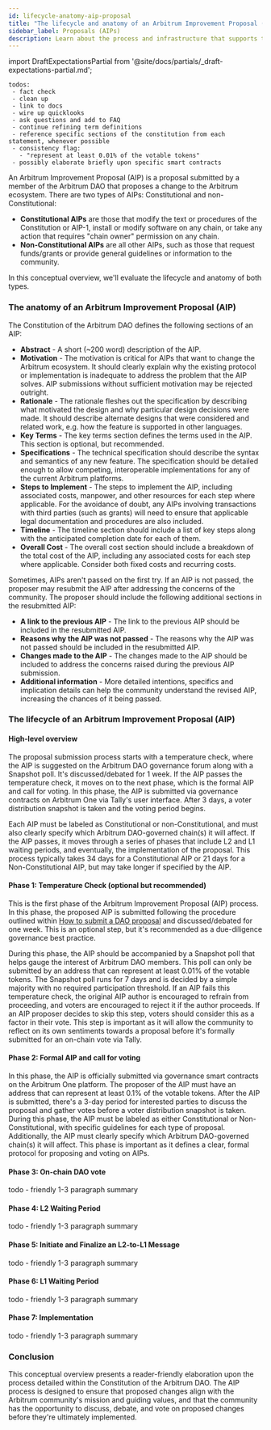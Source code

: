 ```yaml
---
id: lifecycle-anatomy-aip-proposal
title: "The lifecycle and anatomy of an Arbitrum Improvement Proposal (AIP)"
sidebar_label: Proposals (AIPs)
description: Learn about the process and infrastructure that supports the Arbitrum Improvement Proposal (AIP) protocol, as defined in the Constitution of the Arbitrum DAO.
---
```


import DraftExpectationsPartial from '@site/docs/partials/_draft-expectations-partial.md'; 

<DraftExpectationsPartial />

```
todos: 
 - fact check
 - clean up
 - link to docs
 - wire up quicklooks
 - ask questions and add to FAQ
 - continue refining term definitions
 - reference specific sections of the constitution from each statement, whenever possible
 - consistency flag:
   - "represent at least 0.01% of the votable tokens"
 - possibly elaborate briefly upon specific smart contracts
```


An <a data-quicklook-from="arbitrum-improvement-proposal">Arbitrum Improvement Proposal (AIP)</a> is a proposal submitted by a member of the Arbitrum DAO that proposes a change to the Arbitrum ecosystem. There are two types of AIPs: <a data-quicklook-from="constitutional-proposal">Constitutional</a> and <a data-quicklook-from="non-constitutional-proposal">non-Constitutional</a>:

- **Constitutional AIPs** are those that modify the text or procedures of the Constitution or AIP-1, install or modify software on any chain, or take any action that requires "chain owner" permission on any chain. 
- **Non-Constitutional AIPs** are all other AIPs, such as those that request funds/grants or provide general guidelines or information to the community.

In this conceptual overview, we'll evaluate the lifecycle and anatomy of both types.


### The anatomy of an Arbitrum Improvement Proposal (AIP)

The Constitution of the Arbitrum DAO defines the following sections of an AIP:

- **Abstract** - A short (~200 word) description of the AIP.
- **Motivation** - The motivation is critical for AIPs that want to change the Arbitrum ecosystem. It should clearly explain why the existing protocol or implementation is inadequate to address the problem that the AIP solves. AIP submissions without sufficient motivation may be rejected outright.
- **Rationale** - The rationale fleshes out the specification by describing what motivated the design and why particular design decisions were made. It should describe alternate designs that were considered and related work, e.g. how the feature is supported in other languages.
-  **Key Terms** - The key terms section defines the terms used in the AIP. This section is optional, but recommended.
- **Specifications** - The technical specification should describe the syntax and semantics of any new feature. The specification should be detailed enough to allow competing, interoperable implementations for any of the current Arbitrum platforms.
-  **Steps to Implement** - The steps to implement the AIP, including associated costs, manpower, and other resources for each step where applicable. For the avoidance of doubt, any AIPs involving transactions with third parties (such as grants) will need to ensure that applicable legal documentation and procedures are also included.
-  **Timeline** - The timeline section should include a list of key steps along with the anticipated completion date for each of them.
-  **Overall Cost** - The overall cost section should include a breakdown of the total cost of the AIP, including any associated costs for each step where applicable. Consider both fixed costs and recurring costs.

Sometimes, AIPs aren't passed on the first try. If an AIP is not passed, the proposer may resubmit the AIP after addressing the concerns of the community. The proposer should include the following additional sections in the resubmitted AIP:

- **A link to the previous AIP** - The link to the previous AIP should be included in the resubmitted AIP.
-  **Reasons why the AIP was not passed** - The reasons why the AIP was not passed should be included in the resubmitted AIP.
-  **Changes made to the AIP** - The changes made to the AIP should be included to address the concerns raised during the previous AIP submission.
-  **Additional information** - More detailed intentions, specifics and implication details can help the community understand the revised AIP, increasing the chances of it being passed.

### The lifecycle of an Arbitrum Improvement Proposal (AIP)

#### High-level overview

The proposal submission process starts with a temperature check, where the AIP is suggested on the Arbitrum DAO governance forum along with a Snapshot poll. It's discussed/debated for 1 week. If the AIP passes the temperature check, it moves on to the next phase, which is the formal AIP and call for voting. In this phase, the AIP is submitted via governance contracts on Arbitrum One via Tally's user interface. After 3 days, a voter distribution snapshot is taken and the voting period begins.

Each AIP must be labeled as Constitutional or non-Constitutional, and must also clearly specify which Arbitrum DAO-governed chain(s) it will affect. If the AIP passes, it moves through a series of phases that include L2 and L1 waiting periods, and eventually, the implementation of the proposal. This process typically takes 34 days for a Constitutional AIP or 21 days for a Non-Constitutional AIP, but may take longer if specified by the AIP.


#### Phase 1: Temperature Check (optional but recommended)

This is the first phase of the Arbitrum Improvement Proposal (AIP) process. In this phase, the proposed AIP is submitted following the procedure outlined within [How to submit a DAO proposal](../how-tos/create-submit-dao-proposal) and discussed/debated for one week. This is an optional step, but it's recommended as a due-diligence governance best practice.

During this phase, the AIP should be accompanied by a Snapshot poll that helps gauge the interest of Arbitrum DAO members. This poll can only be submitted by an address that can represent at least 0.01% of the votable tokens. The Snapshot poll runs for 7 days and is decided by a simple majority with no required participation threshold. If an AIP fails this temperature check, the original AIP author is encouraged to refrain from proceeding, and voters are encouraged to reject it if the author proceeds. If an AIP proposer decides to skip this step, voters should consider this as a factor in their vote. This step is important as it will allow the community to reflect on its own sentiments towards a proposal before it's formally submitted for an on-chain vote via Tally.


#### Phase 2: Formal AIP and call for voting

In this phase, the AIP is officially submitted via governance smart contracts on the Arbitrum One platform. The proposer of the AIP must have an address that can represent at least 0.1% of the votable tokens. After the AIP is submitted, there's a 3-day period for interested parties to discuss the proposal and gather votes before a voter distribution snapshot is taken. During this phase, the AIP must be labeled as either Constitutional or Non-Constitutional, with specific guidelines for each type of proposal. Additionally, the AIP must clearly specify which Arbitrum DAO-governed chain(s) it will affect. This phase is important as it defines a clear, formal protocol for proposing and voting on AIPs.


#### Phase 3: On-chain DAO vote

todo - friendly 1-3 paragraph summary


#### Phase 4: L2 Waiting Period

todo - friendly 1-3 paragraph summary

#### Phase 5: Initiate and Finalize an L2-to-L1 Message

todo - friendly 1-3 paragraph summary


#### Phase 6: L1 Waiting Period

todo - friendly 1-3 paragraph summary


#### Phase 7: Implementation

todo - friendly 1-3 paragraph summary



### Conclusion

This conceptual overview presents a reader-friendly elaboration upon the process detailed within the Constitution of the Arbitrum DAO. The AIP process is designed to ensure that proposed changes align with the Arbitrum community's mission and guiding values, and that the community has the opportunity to discuss, debate, and vote on proposed changes before they're ultimately implemented.




